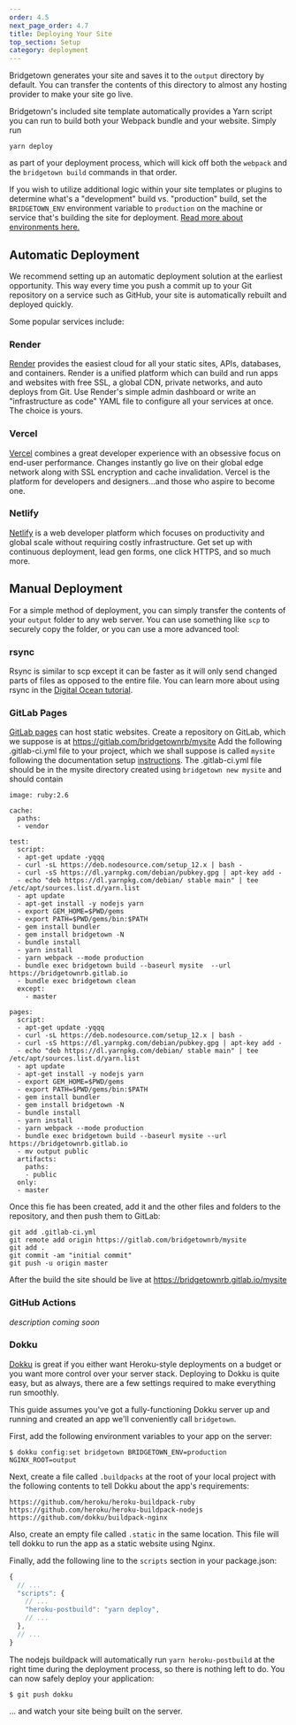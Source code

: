 ```yaml
---
order: 4.5
next_page_order: 4.7
title: Deploying Your Site
top_section: Setup
category: deployment
---
```


Bridgetown generates your site and saves it to the `output` directory by default. You can
transfer the contents of this directory to almost any hosting provider to make
your site go live.

Bridgetown's included site template automatically provides a Yarn script you can run to
build both your Webpack bundle and your website. Simply run

```shell
yarn deploy
```

as part of your deployment process, which will kick off both the `webpack` and the `bridgetown build` commands in that order.

If you wish to utilize additional logic within your site templates or plugins to
determine what's a "development" build vs. "production" build, set the `BRIDGETOWN_ENV`
environment variable to `production` on the machine or service that's building the
site for deployment. [Read more about environments here.](/docs/configuration/environments/)

## Automatic Deployment

We recommend setting up an automatic deployment solution at the earliest opportunity. This way every time you push a commit up to your Git repository on a service such as GitHub, your site is automatically rebuilt and deployed quickly.

Some popular services include:

### Render

[Render](https://render.com) provides the easiest cloud for all your static sites, APIs, databases, and containers. Render is a unified platform which can build and run apps and websites with free SSL, a global CDN, private networks, and auto deploys from Git. Use Render's simple admin dashboard or write an "infrastructure as code" YAML file to configure all your services at once. The choice is yours.

### Vercel

[Vercel](https://www.vercel.com) combines a great developer experience with an obsessive focus on end-user performance. Changes instantly go live on their global edge network along with SSL encryption and cache invalidation. Vercel is the platform for developers and designers…and those who aspire to become one.

### Netlify

[Netlify](https://www.netlify.com) is a web developer platform which focuses on productivity and global scale without requiring costly infrastructure. Get set up with continuous deployment, lead gen forms, one click HTTPS, and so much more.

## Manual Deployment

For a simple method of deployment, you can simply transfer the contents of your `output` folder to any web server. You can use something like `scp` to securely copy the folder, or you can use a more advanced tool:

### rsync

Rsync is similar to scp except it can be faster as it will only send changed
parts of files as opposed to the entire file. You can learn more about using
rsync in the [Digital Ocean tutorial](https://www.digitalocean.com/community/tutorials/how-to-use-rsync-to-sync-local-and-remote-directories-on-a-vps).

### GitLab Pages

[GitLab pages](https://docs.gitlab.com/ee/user/project/pages/) can host static websites. Create a repository on GitLab, 
which we suppose is at https://gitlab.com/bridgetownrb/mysite
Add the following .gitlab-ci.yml file to your project, which we shall suppose is called `mysite` following the documentation setup [instructions](/docs/). The .gitlab-ci.yml file should be in the mysite directory created using `bridgetown new mysite` and should contain

```
image: ruby:2.6

cache:
  paths:
  - vendor

test:
  script:
  - apt-get update -yqqq
  - curl -sL https://deb.nodesource.com/setup_12.x | bash -
  - curl -sS https://dl.yarnpkg.com/debian/pubkey.gpg | apt-key add -
  - echo "deb https://dl.yarnpkg.com/debian/ stable main" | tee /etc/apt/sources.list.d/yarn.list
  - apt update
  - apt-get install -y nodejs yarn
  - export GEM_HOME=$PWD/gems
  - export PATH=$PWD/gems/bin:$PATH
  - gem install bundler
  - gem install bridgetown -N
  - bundle install
  - yarn install
  - yarn webpack --mode production
  - bundle exec bridgetown build --baseurl mysite  --url https://bridgetownrb.gitlab.io
  - bundle exec bridgetown clean
  except:
    - master

pages:
  script:
  - apt-get update -yqqq
  - curl -sL https://deb.nodesource.com/setup_12.x | bash -
  - curl -sS https://dl.yarnpkg.com/debian/pubkey.gpg | apt-key add -
  - echo "deb https://dl.yarnpkg.com/debian/ stable main" | tee /etc/apt/sources.list.d/yarn.list
  - apt update
  - apt-get install -y nodejs yarn
  - export GEM_HOME=$PWD/gems
  - export PATH=$PWD/gems/bin:$PATH
  - gem install bundler
  - gem install bridgetown -N
  - bundle install
  - yarn install
  - yarn webpack --mode production
  - bundle exec bridgetown build --baseurl mysite --url https://bridgetownrb.gitlab.io
  - mv output public
  artifacts:
    paths:
    - public
  only:
  - master

```
Once this fie has been created, add it and the other files and folders to the repository, and then push them to GitLab:

```
git add .gitlab-ci.yml
git remote add origin https://gitlab.com/bridgetownrb/mysite
git add .
git commit -am "initial commit"
git push -u origin master
```

After the build the site should be live at https://bridgetownrb.gitlab.io/mysite

### GitHub Actions

_description coming soon_

### Dokku

[Dokku](http://dokku.viewdocs.io/dokku) is great if you either want Heroku-style
deployments on a budget or you want more control over your server stack.
Deploying to Dokku is quite easy, but as always, there are a few settings
required to make everything run smoothly.

This guide assumes you've got a fully-functioning Dokku server up and running
and created an app we'll conveniently call `bridgetown`.

First, add the following environment variables to your app on the server:

```shell
$ dokku config:set bridgetown BRIDGETOWN_ENV=production NGINX_ROOT=output
```

Next, create a file called `.buildpacks` at the root of your local project with
the following contents to tell Dokku about the app's requirements:

```
https://github.com/heroku/heroku-buildpack-ruby
https://github.com/heroku/heroku-buildpack-nodejs
https://github.com/dokku/buildpack-nginx
```

Also, create an empty file called `.static` in the same location. This file will
tell dokku to run the app as a static website using Nginx.

Finally, add the following line to the `scripts` section in your package.json:

```js
{
  // ...
  "scripts": {
    // ...
    "heroku-postbuild": "yarn deploy",
    // ...
  },
  // ...
}
```

The nodejs buildpack will automatically run `yarn heroku-postbuild` at the right
time during the deployment process, so there is nothing left to do. You can now
safely deploy your application:

```shell
$ git push dokku
```

... and watch your site being built on the server.
